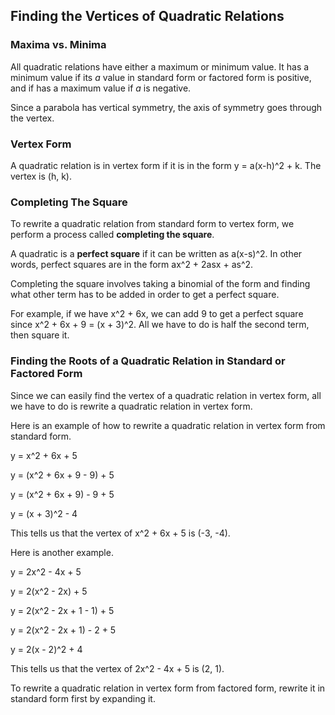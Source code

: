 Finding the Vertices of Quadratic Relations
-------

### Maxima vs. Minima

All quadratic relations have either a maximum or minimum value. It has a minimum value if its *a* value in standard form or factored form is positive, and if has a maximum value if *a* is negative.

Since a parabola has vertical symmetry, the axis of symmetry goes through the vertex. 


### Vertex Form

A quadratic relation is in vertex form if it is in the form y = a(x-h)^2 + k. The vertex is (h, k).


### Completing The Square

To rewrite a quadratic relation from standard form to vertex form, we perform a process called **completing the square**. 

A quadratic is a **perfect square** if it can be written as a(x-s)^2. In other words, perfect squares are in the form ax^2 + 2asx + as^2. 

Completing the square involves taking a binomial of the form and finding what other term has to be added in order to get a perfect square.

For example, if we have x^2 + 6x, we can add 9 to get a perfect square since x^2 + 6x + 9 = (x + 3)^2. All we have to do is half the second term, then square it.


### Finding the Roots of a Quadratic Relation in Standard or Factored Form

Since we can easily find the vertex of a quadratic relation in vertex form, all we have to do is rewrite a quadratic relation in vertex form.

Here is an example of how to rewrite a quadratic relation in vertex form from standard form.

y = x^2 + 6x + 5

y = (x^2 + 6x + 9 - 9) + 5

y = (x^2 + 6x + 9) - 9 + 5

y = (x + 3)^2 - 4

This tells us that the vertex of x^2 + 6x + 5 is (-3, -4).

Here is another example.

y = 2x^2 - 4x + 5

y = 2(x^2 - 2x) + 5

y = 2(x^2 - 2x + 1 - 1) + 5

y = 2(x^2 - 2x + 1) - 2 + 5

y = 2(x - 2)^2 + 4

This tells us that the vertex of 2x^2 - 4x + 5 is (2, 1).


To rewrite a quadratic relation in vertex form from factored form, rewrite it in standard form first by expanding it.